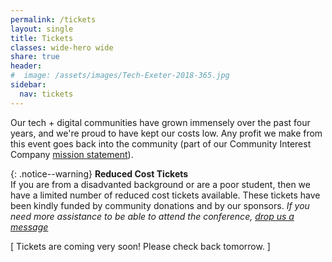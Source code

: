 ```yaml
---
permalink: /tickets
layout: single
title: Tickets
classes: wide-hero wide
share: true
header:
#  image: /assets/images/Tech-Exeter-2018-365.jpg
sidebar:
  nav: tickets
---
```

Our tech  + digital communities have grown immensely over the past four years, and we're proud to have kept our costs low. Any profit we make from this event goes back into the community (part of our Community Interest Company <a href="/about">mission statement</a>).

{: .notice--warning} 
**Reduced Cost Tickets**<br/>
If you are from a disadvanted background or are a poor student, then we have a limited number of reduced cost tickets available. These tickets have been kindly funded by community donations and by our sponsors. *If you need more assistance to be able to attend the conference, <a href="http://127.0.0.1:4000/about#contact">drop us a message</a>*

[ Tickets are coming very soon! Please check back tomorrow. ]